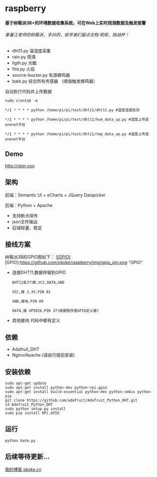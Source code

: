 # raspberry
#### 基于树莓派3B+的环境数据收集系统，可在Web上实时观测数据及触发报警
###### 拿着江老师的树莓派，手抖的，给学弟们留点文档 呃呃，挑战杯！

* dht11.py 温湿度采集
* rain.py  雨滴
* ligth.py 光敏
* fire.py 火焰
* source-buzzer.py  有源蜂鸣器
* bate.py 综合所有传感器 （阈值触发蜂鸣器）

自动执行代码并上传数据

    sudo crontab -e
     
    */1 * * * * python /home/pi/pi/test/dht11/dht11.py #温度湿度检测

    */1 * * * * python /home/pi/pi/test/dht11/hum_data_up.py #湿度上传至onenet平台

    */1 * * * * python /home/pi/pi/test/dht11/tmp_data_up.py #温度上传至onenet平台

## Demo
http://oker.ooo


## 架构
前端：Semantic UI + eCharts + JQuery Datapicker

后端：Python + Apache

* 支持断点续传
* json文件输出
* 后端轻量、稳定
 
 
## 接线方案
树莓派3B的GPIO图如下：
[![GPIO]](https://github.com)  
[GPIO]:https://github.com/okoke/raspberry/img/gpio_pin.png "GPIO"  

* 连接DHT11,数据传输到GPIO

      DHT11有3个脚,VCC,DATA,GND

      VCC,接 3.3V,PIN 01

      GND,接地,PIN 09

      DATA,接 GPIO26,PIN 37(根据程序里GPIO定义接)
* 其他接线 代码中都有定义

## 依赖
* Adafruit_DHT
* Nginx/Apache (请自行提前安装)

## 安装依赖
    sudo apt-get update
    sudo apt-get install python-dev python-rpi.gpio
    sudo apt-get install build-essential python-dev python-smbus python-pip
    git clone https://github.com/adafruit/Adafruit_Python_DHT.git
    cd Adafruit_Python_DHT
    sudo python setup.py install
    sudo pip install RPi.GPIO
    
## 运行
    python bate.py
    
## 后续等待更新...

[我的博客 okoke.cn](http://okoke.cn "okoke")  
